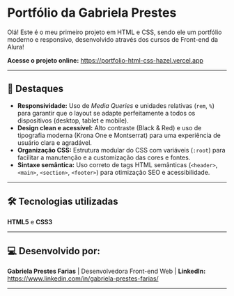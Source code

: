 # Portfólio da Gabriela Prestes

Olá! Este é o meu primeiro projeto em HTML e CSS, sendo ele um portfólio moderno e responsivo, desenvolvido através dos cursos de Front-end da Alura!


**Acesse o projeto online:** https://portfolio-html-css-hazel.vercel.app

---

## 🎯 Destaques

* **Responsividade:** Uso de *Media Queries* e unidades relativas (`rem`, `%`) para garantir que o layout se adapte perfeitamente a todos os dispositivos (desktop, tablet e mobile).
* **Design clean e acessível:** Alto contraste (Black & Red) e uso de tipografia moderna (Krona One e Montserrat) para uma experiência de usuário clara e agradável.
* **Organização CSS:** Estrutura modular do CSS com variáveis (`:root`) para facilitar a manutenção e a customização das cores e fontes.
* **Sintaxe semântica:** Uso correto de tags HTML semânticas (`<header>`, `<main>`, `<section>`, `<footer>`) para otimização SEO e acessibilidade.

---

## 🛠️ Tecnologias utilizadas

**HTML5** e **CSS3**

---

## 💻 Desenvolvido por:

**Gabriela Prestes Farias**
| Desenvolvedora Front-end Web |
**LinkedIn:** https://www.linkedin.com/in/gabriela-prestes-farias/

---
